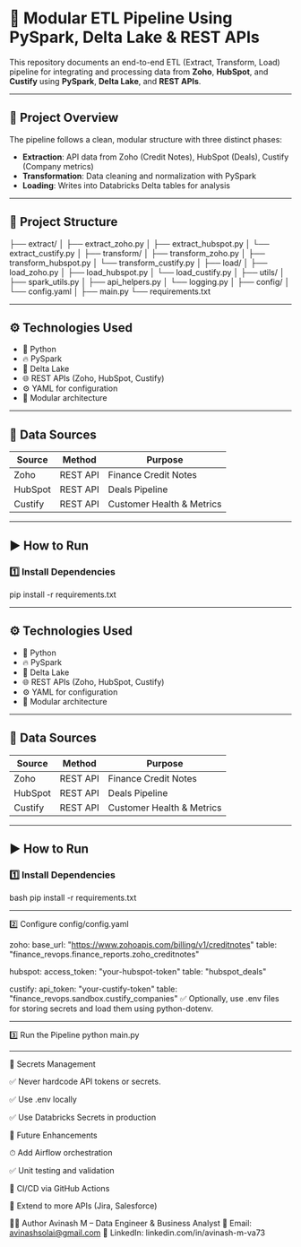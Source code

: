 # 🚀 Modular ETL Pipeline Using PySpark, Delta Lake & REST APIs

This repository documents an end-to-end ETL (Extract, Transform, Load) pipeline for integrating and processing data from **Zoho**, **HubSpot**, and **Custify** using **PySpark**, **Delta Lake**, and **REST APIs**.

---

## 📌 Project Overview

The pipeline follows a clean, modular structure with three distinct phases:

- **Extraction**: API data from Zoho (Credit Notes), HubSpot (Deals), Custify (Company metrics)  
- **Transformation**: Data cleaning and normalization with PySpark  
- **Loading**: Writes into Databricks Delta tables for analysis

---

## 📁 Project Structure

  ├── extract/
  │ ├── extract_zoho.py
  │ ├── extract_hubspot.py
  │ └── extract_custify.py
  │
  ├── transform/
  │ ├── transform_zoho.py
  │ ├── transform_hubspot.py
  │ └── transform_custify.py
  │
  ├── load/
  │ ├── load_zoho.py
  │ ├── load_hubspot.py
  │ └── load_custify.py
  │
  ├── utils/
  │ ├── spark_utils.py
  │ ├── api_helpers.py
  │ └── logging.py
  │
  ├── config/
  │ └── config.yaml
  │
  ├── main.py
  └── requirements.txt


---

## ⚙️ Technologies Used

- 🐍 Python  
- 🔥 PySpark  
- 💾 Delta Lake  
- 🌐 REST APIs (Zoho, HubSpot, Custify)  
- ⚙️ YAML for configuration  
- 🧱 Modular architecture  

---

## 🔌 Data Sources

| Source   | Method    | Purpose                     |
|----------|-----------|-----------------------------|
| Zoho     | REST API  | Finance Credit Notes        |
| HubSpot  | REST API  | Deals Pipeline              |
| Custify  | REST API  | Customer Health & Metrics   |

---

## ▶️ How to Run

### 1️⃣ Install Dependencies
pip install -r requirements.txt


---

## ⚙️ Technologies Used

- 🐍 Python  
- 🔥 PySpark  
- 💾 Delta Lake  
- 🌐 REST APIs (Zoho, HubSpot, Custify)  
- ⚙️ YAML for configuration  
- 🧱 Modular architecture  

---

## 🔌 Data Sources

| Source   | Method    | Purpose                     |
|----------|-----------|-----------------------------|
| Zoho     | REST API  | Finance Credit Notes        |
| HubSpot  | REST API  | Deals Pipeline              |
| Custify  | REST API  | Customer Health & Metrics   |

---

## ▶️ How to Run

### 1️⃣ Install Dependencies

bash
pip install -r requirements.txt

---

2️⃣ Configure config/config.yaml

zoho:
  base_url: "https://www.zohoapis.com/billing/v1/creditnotes"
  table: "finance_revops.finance_reports.zoho_creditnotes"

hubspot:
  access_token: "your-hubspot-token"
  table: "hubspot_deals"

custify:
  api_token: "your-custify-token"
  table: "finance_revops.sandbox.custify_companies"
  ✅ Optionally, use .env files for storing secrets and load them using python-dotenv.

---

  3️⃣ Run the Pipeline
  python main.py
  
---
🔐 Secrets Management

✅ Never hardcode API tokens or secrets.

✅ Use .env locally

✅ Use Databricks Secrets in production

🚧 Future Enhancements

⏱ Add Airflow orchestration

✅ Unit testing and validation

🔄 CI/CD via GitHub Actions

🧩 Extend to more APIs (Jira, Salesforce)

👨‍💻 Author
Avinash M – Data Engineer & Business Analyst
📧 Email: avinashsolai@gmail.com
🔗 LinkedIn: linkedin.com/in/avinash-m-va73


